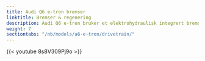 ```yaml
---
title: Audi Q6 e-tron bremser
linktitle: Bremser & regenering
description: Audi Q6 e-tron bruker et elektrohydraulisk integrert bremsekontrollsystem.
weight: 7
sectiontabs: "/nb/models/a6-e-tron/drivetrain/"
---
```

<!-- markdownlint-disable MD033 -->


{{< youtube 8s8V309Pj9o >}}